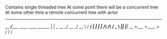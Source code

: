 Contains single threaded tree
At some point there will be a concurrent tree
At some other time a remote concurrent tree with actor
___________                             
\__    ___/______   ____   ____   ______
  |    |  \_  __ \_/ __ \_/ __ \ /  ___/
  |    |   |  | \/\  ___/\  ___/ \___ \ 
  |____|   |__|    \___  >\___  >____  >
                       \/     \/     \/ 